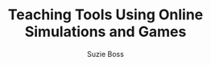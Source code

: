 ---
layout: leaf-node
title: "Teaching Tools Using Online Simulations and Games"
title-url: "https://www.edutopia.org/online-games-simulations-teaching-tools"
author: "Suzie Boss"
groups: technologies
categories: simulation-based-learning
topics: introductory-resources
summary: >
    The author discusses simulations and games as teaching tools. As examples, she uses
    Jane McGonigal's creation for the World Bank Institute called Evoke, a game created
    by the principal of the American International School of Budapest called SimCEO, a
    teacher who uses World of Warcraft, and another teacher who has a weekly podcast
    about the topic of games to teach other teachers how to use them.  Links to all are
    in the article.
cite: >
    Boss, S. (2010) Teaching Tools: Using Online Simulations and Games. Edutopia. Retrieved from: https://www.edutopia.org/online-games-simulations-teaching-tools
pub-date: 2010-05-10
added-date: 2017-04-16
resource-type: external-page
---